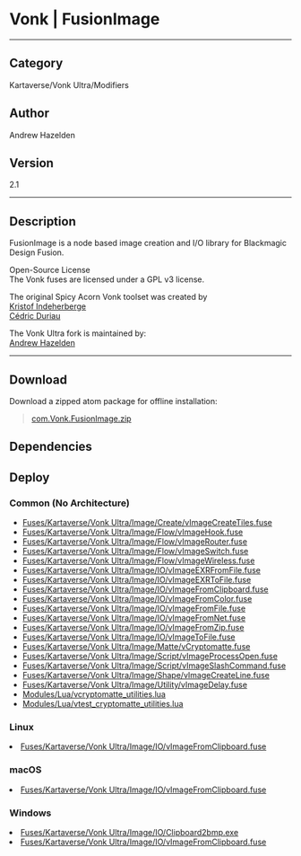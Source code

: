 # Vonk | FusionImage
___

## Category
Kartaverse/Vonk Ultra/Modifiers

## Author
Andrew Hazelden

## Version
2.1

___

## Description
<p>FusionImage is a node based image creation and I/O library for Blackmagic Design Fusion.</p>

<p>Open-Source License<br>
The Vonk fuses are licensed under a GPL v3 license.</p>

<p>The original Spicy Acorn Vonk toolset was created by<br>
<a href="mailto:xmnr0x23@gmail.com">Kristof Indeherberge</a><br>
<a href="mailto:duriau.cedric@live.be">Cédric Duriau</a></p>

<p>The Vonk Ultra fork is maintained by:<br>
<a href="mailto:andrew@andrewhazelden.com">Andrew Hazelden</a></p>

___

## Download

Download a zipped atom package for offline installation:
> [com.Vonk.FusionImage.zip](https://gitlab.com/WeSuckLess/Reactor/-/archive/master/Reactor-master.zip?path=Atoms/com.Vonk.FusionImage)  

## Dependencies

## Deploy

### Common (No Architecture)

<ul>
<li><a href="https://gitlab.com/WeSuckLess/Reactor/-/blob/master/Atoms/com.Vonk.FusionImage/Fuses/Kartaverse/Vonk Ultra/Image/Create/vImageCreateTiles.fuse?ref_type=heads">Fuses/Kartaverse/Vonk Ultra/Image/Create/vImageCreateTiles.fuse</a></li>
<li><a href="https://gitlab.com/WeSuckLess/Reactor/-/blob/master/Atoms/com.Vonk.FusionImage/Fuses/Kartaverse/Vonk Ultra/Image/Flow/vImageHook.fuse?ref_type=heads">Fuses/Kartaverse/Vonk Ultra/Image/Flow/vImageHook.fuse</a></li>
<li><a href="https://gitlab.com/WeSuckLess/Reactor/-/blob/master/Atoms/com.Vonk.FusionImage/Fuses/Kartaverse/Vonk Ultra/Image/Flow/vImageRouter.fuse?ref_type=heads">Fuses/Kartaverse/Vonk Ultra/Image/Flow/vImageRouter.fuse</a></li>
<li><a href="https://gitlab.com/WeSuckLess/Reactor/-/blob/master/Atoms/com.Vonk.FusionImage/Fuses/Kartaverse/Vonk Ultra/Image/Flow/vImageSwitch.fuse?ref_type=heads">Fuses/Kartaverse/Vonk Ultra/Image/Flow/vImageSwitch.fuse</a></li>
<li><a href="https://gitlab.com/WeSuckLess/Reactor/-/blob/master/Atoms/com.Vonk.FusionImage/Fuses/Kartaverse/Vonk Ultra/Image/Flow/vImageWireless.fuse?ref_type=heads">Fuses/Kartaverse/Vonk Ultra/Image/Flow/vImageWireless.fuse</a></li>
<li><a href="https://gitlab.com/WeSuckLess/Reactor/-/blob/master/Atoms/com.Vonk.FusionImage/Fuses/Kartaverse/Vonk Ultra/Image/IO/vImageEXRFromFile.fuse?ref_type=heads">Fuses/Kartaverse/Vonk Ultra/Image/IO/vImageEXRFromFile.fuse</a></li>
<li><a href="https://gitlab.com/WeSuckLess/Reactor/-/blob/master/Atoms/com.Vonk.FusionImage/Fuses/Kartaverse/Vonk Ultra/Image/IO/vImageEXRToFile.fuse?ref_type=heads">Fuses/Kartaverse/Vonk Ultra/Image/IO/vImageEXRToFile.fuse</a></li>
<li><a href="https://gitlab.com/WeSuckLess/Reactor/-/blob/master/Atoms/com.Vonk.FusionImage/Fuses/Kartaverse/Vonk Ultra/Image/IO/vImageFromClipboard.fuse?ref_type=heads">Fuses/Kartaverse/Vonk Ultra/Image/IO/vImageFromClipboard.fuse</a></li>
<li><a href="https://gitlab.com/WeSuckLess/Reactor/-/blob/master/Atoms/com.Vonk.FusionImage/Fuses/Kartaverse/Vonk Ultra/Image/IO/vImageFromColor.fuse?ref_type=heads">Fuses/Kartaverse/Vonk Ultra/Image/IO/vImageFromColor.fuse</a></li>
<li><a href="https://gitlab.com/WeSuckLess/Reactor/-/blob/master/Atoms/com.Vonk.FusionImage/Fuses/Kartaverse/Vonk Ultra/Image/IO/vImageFromFile.fuse?ref_type=heads">Fuses/Kartaverse/Vonk Ultra/Image/IO/vImageFromFile.fuse</a></li>
<li><a href="https://gitlab.com/WeSuckLess/Reactor/-/blob/master/Atoms/com.Vonk.FusionImage/Fuses/Kartaverse/Vonk Ultra/Image/IO/vImageFromNet.fuse?ref_type=heads">Fuses/Kartaverse/Vonk Ultra/Image/IO/vImageFromNet.fuse</a></li>
<li><a href="https://gitlab.com/WeSuckLess/Reactor/-/blob/master/Atoms/com.Vonk.FusionImage/Fuses/Kartaverse/Vonk Ultra/Image/IO/vImageFromZip.fuse?ref_type=heads">Fuses/Kartaverse/Vonk Ultra/Image/IO/vImageFromZip.fuse</a></li>
<li><a href="https://gitlab.com/WeSuckLess/Reactor/-/blob/master/Atoms/com.Vonk.FusionImage/Fuses/Kartaverse/Vonk Ultra/Image/IO/vImageToFile.fuse?ref_type=heads">Fuses/Kartaverse/Vonk Ultra/Image/IO/vImageToFile.fuse</a></li>
<li><a href="https://gitlab.com/WeSuckLess/Reactor/-/blob/master/Atoms/com.Vonk.FusionImage/Fuses/Kartaverse/Vonk Ultra/Image/Matte/vCryptomatte.fuse?ref_type=heads">Fuses/Kartaverse/Vonk Ultra/Image/Matte/vCryptomatte.fuse</a></li>
<li><a href="https://gitlab.com/WeSuckLess/Reactor/-/blob/master/Atoms/com.Vonk.FusionImage/Fuses/Kartaverse/Vonk Ultra/Image/Script/vImageProcessOpen.fuse?ref_type=heads">Fuses/Kartaverse/Vonk Ultra/Image/Script/vImageProcessOpen.fuse</a></li>
<li><a href="https://gitlab.com/WeSuckLess/Reactor/-/blob/master/Atoms/com.Vonk.FusionImage/Fuses/Kartaverse/Vonk Ultra/Image/Script/vImageSlashCommand.fuse?ref_type=heads">Fuses/Kartaverse/Vonk Ultra/Image/Script/vImageSlashCommand.fuse</a></li>
<li><a href="https://gitlab.com/WeSuckLess/Reactor/-/blob/master/Atoms/com.Vonk.FusionImage/Fuses/Kartaverse/Vonk Ultra/Image/Shape/vImageCreateLine.fuse?ref_type=heads">Fuses/Kartaverse/Vonk Ultra/Image/Shape/vImageCreateLine.fuse</a></li>
<li><a href="https://gitlab.com/WeSuckLess/Reactor/-/blob/master/Atoms/com.Vonk.FusionImage/Fuses/Kartaverse/Vonk Ultra/Image/Utility/vImageDelay.fuse?ref_type=heads">Fuses/Kartaverse/Vonk Ultra/Image/Utility/vImageDelay.fuse</a></li>
<li><a href="https://gitlab.com/WeSuckLess/Reactor/-/blob/master/Atoms/com.Vonk.FusionImage/Modules/Lua/vcryptomatte_utilities.lua?ref_type=heads">Modules/Lua/vcryptomatte_utilities.lua</a></li>
<li><a href="https://gitlab.com/WeSuckLess/Reactor/-/blob/master/Atoms/com.Vonk.FusionImage/Modules/Lua/vtest_cryptomatte_utilities.lua?ref_type=heads">Modules/Lua/vtest_cryptomatte_utilities.lua</a></li>
</ul>

### Linux

<li><a href="https://gitlab.com/WeSuckLess/Reactor/-/blob/master/Atoms/com.Vonk.FusionImage/Linux/Fuses/Kartaverse/Vonk Ultra/Image/IO/vImageFromClipboard.fuse?ref_type=heads">Fuses/Kartaverse/Vonk Ultra/Image/IO/vImageFromClipboard.fuse</a></li>

### macOS

<li><a href="https://gitlab.com/WeSuckLess/Reactor/-/blob/master/Atoms/com.Vonk.FusionImage/Mac/Fuses/Kartaverse/Vonk Ultra/Image/IO/vImageFromClipboard.fuse?ref_type=heads">Fuses/Kartaverse/Vonk Ultra/Image/IO/vImageFromClipboard.fuse</a></li>

### Windows

<li><a href="https://gitlab.com/WeSuckLess/Reactor/-/blob/master/Atoms/com.Vonk.FusionImage/Windows/Fuses/Kartaverse/Vonk Ultra/Image/IO/Clipboard2bmp.exe?ref_type=heads">Fuses/Kartaverse/Vonk Ultra/Image/IO/Clipboard2bmp.exe</a></li>
<li><a href="https://gitlab.com/WeSuckLess/Reactor/-/blob/master/Atoms/com.Vonk.FusionImage/Windows/Fuses/Kartaverse/Vonk Ultra/Image/IO/vImageFromClipboard.fuse?ref_type=heads">Fuses/Kartaverse/Vonk Ultra/Image/IO/vImageFromClipboard.fuse</a></li>
